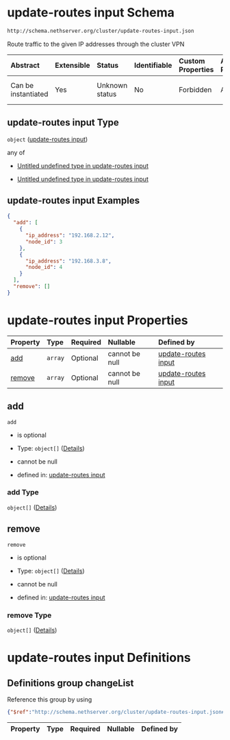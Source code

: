 # update-routes input Schema

```txt
http://schema.nethserver.org/cluster/update-routes-input.json
```

Route traffic to the given IP addresses through the cluster VPN

| Abstract            | Extensible | Status         | Identifiable | Custom Properties | Additional Properties | Access Restrictions | Defined In                                                                          |
| :------------------ | :--------- | :------------- | :----------- | :---------------- | :-------------------- | :------------------ | :---------------------------------------------------------------------------------- |
| Can be instantiated | Yes        | Unknown status | No           | Forbidden         | Allowed               | none                | [update-routes-input.json](cluster/update-routes-input.json "open original schema") |

## update-routes input Type

`object` ([update-routes input](update-routes-input.md))

any of

* [Untitled undefined type in update-routes input](update-routes-input-anyof-0.md "check type definition")

* [Untitled undefined type in update-routes input](update-routes-input-anyof-1.md "check type definition")

## update-routes input Examples

```json
{
  "add": [
    {
      "ip_address": "192.168.2.12",
      "node_id": 3
    },
    {
      "ip_address": "192.168.3.8",
      "node_id": 4
    }
  ],
  "remove": []
}
```

# update-routes input Properties

| Property          | Type    | Required | Nullable       | Defined by                                                                                                                                              |
| :---------------- | :------ | :------- | :------------- | :------------------------------------------------------------------------------------------------------------------------------------------------------ |
| [add](#add)       | `array` | Optional | cannot be null | [update-routes input](update-routes-input-definitions-changelist.md "http://schema.nethserver.org/cluster/update-routes-input.json#/properties/add")    |
| [remove](#remove) | `array` | Optional | cannot be null | [update-routes input](update-routes-input-definitions-changelist.md "http://schema.nethserver.org/cluster/update-routes-input.json#/properties/remove") |

## add



`add`

* is optional

* Type: `object[]` ([Details](update-routes-input-definitions-changelist-items.md))

* cannot be null

* defined in: [update-routes input](update-routes-input-definitions-changelist.md "http://schema.nethserver.org/cluster/update-routes-input.json#/properties/add")

### add Type

`object[]` ([Details](update-routes-input-definitions-changelist-items.md))

## remove



`remove`

* is optional

* Type: `object[]` ([Details](update-routes-input-definitions-changelist-items.md))

* cannot be null

* defined in: [update-routes input](update-routes-input-definitions-changelist.md "http://schema.nethserver.org/cluster/update-routes-input.json#/properties/remove")

### remove Type

`object[]` ([Details](update-routes-input-definitions-changelist-items.md))

# update-routes input Definitions

## Definitions group changeList

Reference this group by using

```json
{"$ref":"http://schema.nethserver.org/cluster/update-routes-input.json#/definitions/changeList"}
```

| Property | Type | Required | Nullable | Defined by |
| :------- | :--- | :------- | :------- | :--------- |
